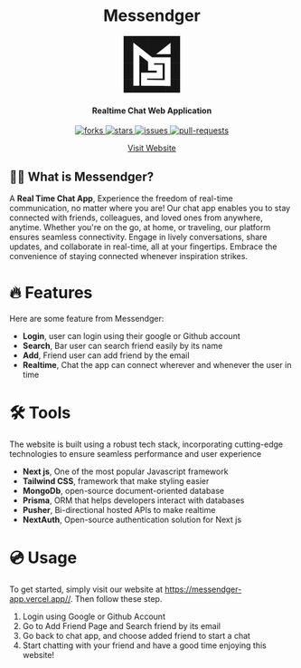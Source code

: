 <h1 align="center"><b>Messendger</b></h1>

<p align="center">
    <a href="https://messendger-app.vercel.app/" target="_blank"><img src="public/icon.png" alt="Messendger" width="100" /></a>
</p>

<h4 align="center">Realtime Chat Web Application</h4>

<p align="center">
    <a href="https://github.com/adlihidayat/messendger-app/fork" target="_blank">
        <img src="https://img.shields.io/github/forks/adlihidayat/messendger-app?style=flat-square" alt="forks"/>
    </a>
    <a href="https://github.com/adlihidayat/messendger-app/stargazers" target="_blank">
        <img src="https://img.shields.io/github/stars/adlihidayat/messendger-app?style=flat-square" alt="stars"/>
    </a>
    <a href="https://github.com/adlihidayat/messendger-app/issues" target="_blank">
        <img src="https://img.shields.io/github/issues/adlihidayat/messendger-app?style=flat-square" alt="issues"/>
    </a>
    <a href="https://github.com/adlihidayat/messendger-app/pulls" target="_blank">
        <img src="https://img.shields.io/github/issues-pr/adlihidayat/messendger-app?style=flat-square" alt="pull-requests"/>
    </a>
</p>

<p align="center">
    <a href="https://messendger-app.vercel.app/">Visit Website</a>
</p>

## 👋🏻 What is Messendger?

A <b>Real Time Chat App</b>, Experience the freedom of real-time communication, no matter where you are! Our chat app enables you to stay connected with friends, colleagues, and loved ones from anywhere, anytime. Whether you're on the go, at home, or traveling, our platform ensures seamless connectivity. Engage in lively conversations, share updates, and collaborate in real-time, all at your fingertips. Embrace the convenience of staying connected whenever inspiration strikes.

# 🔥 Features

Here are some feature from Messendger:

- <b>Login</b>, user can login using their google or Github account
- <b>Search</b>, Bar user can search friend easily by its name
- <b>Add</b>, Friend user can add friend by the email
- <b>Realtime</b>, Chat the app can connect wherever and whenever the user in time

# 🛠️ Tools

The website is built using a robust tech stack, incorporating cutting-edge technologies to ensure seamless performance and user experience

- <b>Next js</b>, One of the most popular Javascript framework
- <b>Tailwind CSS</b>, framework that make styling easier
- <b>MongoDb</b>, open-source document-oriented database
- <b>Prisma</b>, ORM that helps developers interact with databases
- <b>Pusher</b>, Bi-directional hosted APIs to make realtime
- <b>NextAuth</b>, Open-source authentication solution for Next js

# 💿 Usage

To get started, simply visit our website at <https://messendger-app.vercel.app//>. Then follow these step.

1. Login using Google or Github Account
2. Go to Add Friend Page and Search friend by its email
3. Go back to chat app, and choose added friend to start a chat
4. Start chatting with your friend and have a good time enjoying this website!
